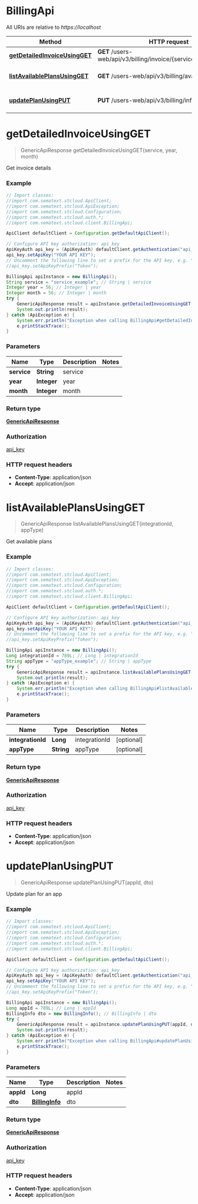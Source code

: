# BillingApi

All URIs are relative to *https://localhost*

Method | HTTP request | Description
------------- | ------------- | -------------
[**getDetailedInvoiceUsingGET**](BillingApi.md#getDetailedInvoiceUsingGET) | **GET** /users-web/api/v3/billing/invoice/{service}/{year}/{month} | Get invoice details
[**listAvailablePlansUsingGET**](BillingApi.md#listAvailablePlansUsingGET) | **GET** /users-web/api/v3/billing/availablePlans | Get available plans
[**updatePlanUsingPUT**](BillingApi.md#updatePlanUsingPUT) | **PUT** /users-web/api/v3/billing/info/{appId} | Update plan for an app


<a name="getDetailedInvoiceUsingGET"></a>
# **getDetailedInvoiceUsingGET**
> GenericApiResponse getDetailedInvoiceUsingGET(service, year, month)

Get invoice details

### Example
```java
// Import classes:
//import com.sematext.stcloud.ApiClient;
//import com.sematext.stcloud.ApiException;
//import com.sematext.stcloud.Configuration;
//import com.sematext.stcloud.auth.*;
//import com.sematext.stcloud.client.BillingApi;

ApiClient defaultClient = Configuration.getDefaultApiClient();

// Configure API key authorization: api_key
ApiKeyAuth api_key = (ApiKeyAuth) defaultClient.getAuthentication("api_key");
api_key.setApiKey("YOUR API KEY");
// Uncomment the following line to set a prefix for the API key, e.g. "Token" (defaults to null)
//api_key.setApiKeyPrefix("Token");

BillingApi apiInstance = new BillingApi();
String service = "service_example"; // String | service
Integer year = 56; // Integer | year
Integer month = 56; // Integer | month
try {
    GenericApiResponse result = apiInstance.getDetailedInvoiceUsingGET(service, year, month);
    System.out.println(result);
} catch (ApiException e) {
    System.err.println("Exception when calling BillingApi#getDetailedInvoiceUsingGET");
    e.printStackTrace();
}
```

### Parameters

Name | Type | Description  | Notes
------------- | ------------- | ------------- | -------------
 **service** | **String**| service |
 **year** | **Integer**| year |
 **month** | **Integer**| month |

### Return type

[**GenericApiResponse**](GenericApiResponse.md)

### Authorization

[api_key](../README.md#api_key)

### HTTP request headers

 - **Content-Type**: application/json
 - **Accept**: application/json

<a name="listAvailablePlansUsingGET"></a>
# **listAvailablePlansUsingGET**
> GenericApiResponse listAvailablePlansUsingGET(integrationId, appType)

Get available plans

### Example
```java
// Import classes:
//import com.sematext.stcloud.ApiClient;
//import com.sematext.stcloud.ApiException;
//import com.sematext.stcloud.Configuration;
//import com.sematext.stcloud.auth.*;
//import com.sematext.stcloud.client.BillingApi;

ApiClient defaultClient = Configuration.getDefaultApiClient();

// Configure API key authorization: api_key
ApiKeyAuth api_key = (ApiKeyAuth) defaultClient.getAuthentication("api_key");
api_key.setApiKey("YOUR API KEY");
// Uncomment the following line to set a prefix for the API key, e.g. "Token" (defaults to null)
//api_key.setApiKeyPrefix("Token");

BillingApi apiInstance = new BillingApi();
Long integrationId = 789L; // Long | integrationId
String appType = "appType_example"; // String | appType
try {
    GenericApiResponse result = apiInstance.listAvailablePlansUsingGET(integrationId, appType);
    System.out.println(result);
} catch (ApiException e) {
    System.err.println("Exception when calling BillingApi#listAvailablePlansUsingGET");
    e.printStackTrace();
}
```

### Parameters

Name | Type | Description  | Notes
------------- | ------------- | ------------- | -------------
 **integrationId** | **Long**| integrationId | [optional]
 **appType** | **String**| appType | [optional]

### Return type

[**GenericApiResponse**](GenericApiResponse.md)

### Authorization

[api_key](../README.md#api_key)

### HTTP request headers

 - **Content-Type**: application/json
 - **Accept**: application/json

<a name="updatePlanUsingPUT"></a>
# **updatePlanUsingPUT**
> GenericApiResponse updatePlanUsingPUT(appId, dto)

Update plan for an app

### Example
```java
// Import classes:
//import com.sematext.stcloud.ApiClient;
//import com.sematext.stcloud.ApiException;
//import com.sematext.stcloud.Configuration;
//import com.sematext.stcloud.auth.*;
//import com.sematext.stcloud.client.BillingApi;

ApiClient defaultClient = Configuration.getDefaultApiClient();

// Configure API key authorization: api_key
ApiKeyAuth api_key = (ApiKeyAuth) defaultClient.getAuthentication("api_key");
api_key.setApiKey("YOUR API KEY");
// Uncomment the following line to set a prefix for the API key, e.g. "Token" (defaults to null)
//api_key.setApiKeyPrefix("Token");

BillingApi apiInstance = new BillingApi();
Long appId = 789L; // Long | appId
BillingInfo dto = new BillingInfo(); // BillingInfo | dto
try {
    GenericApiResponse result = apiInstance.updatePlanUsingPUT(appId, dto);
    System.out.println(result);
} catch (ApiException e) {
    System.err.println("Exception when calling BillingApi#updatePlanUsingPUT");
    e.printStackTrace();
}
```

### Parameters

Name | Type | Description  | Notes
------------- | ------------- | ------------- | -------------
 **appId** | **Long**| appId |
 **dto** | [**BillingInfo**](BillingInfo.md)| dto |

### Return type

[**GenericApiResponse**](GenericApiResponse.md)

### Authorization

[api_key](../README.md#api_key)

### HTTP request headers

 - **Content-Type**: application/json
 - **Accept**: application/json

